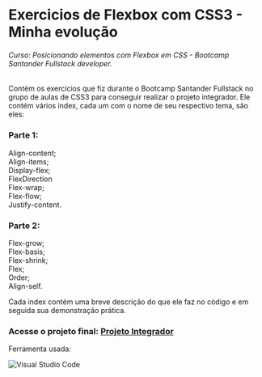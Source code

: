 # Exercicios de Flexbox com CSS3 - Minha evolução
###### Curso: Posicionando elementos com Flexbox em CSS - Bootcamp Santander Fullstack developer.

Contém os exercícios que fiz durante o Bootcamp Santander Fullstack no grupo de aulas de CSS3 para conseguir realizar o projeto integrador.
Ele contém vários index, cada um com o nome de seu respectivo tema, são eles:

### Parte 1:                                                                                                                                                         
Align-content;                                                                                                                                                       
Align-items;                                                                                                                                                           
Display-flex;                                                                                                                                                           
FlexDirection                                                                                                            
Flex-wrap;                                                                                                                                                             
Flex-flow;                                                                                                                                                             
Justify-content.                                                                                                                                                        

### Parte 2:                                                                                                                                                         
Flex-grow;                                                                                                                                                           
Flex-basis;                                                                                                                                                           
Flex-shrink;                                                                                                                                                             
Flex;                                                                                                                                                                  
Order;                                                                                                                                                               
Align-self.                                                                                                                                                        
                                                                                                                                                                    
Cada index contém uma breve descrição do que ele faz no código e em seguida sua demonstração prática.

### Acesse o projeto final: [Projeto Integrador](https://github.com/ellencrist/landing_page_Turismo)

Ferramenta usada:

![Visual Studio Code](https://img.shields.io/badge/-Visual%20Studio%20Code-0D1117?style=for-the-badge&logo=visual-studio-code&logoColor=007ACC&labelColor=0D1117)&nbsp;

